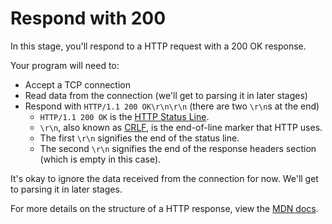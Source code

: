 # Respond with 200

In this stage, you'll respond to a HTTP request with a 200 OK response.

Your program will need to:

- Accept a TCP connection
- Read data from the connection (we'll get to parsing it in later stages)
- Respond with `HTTP/1.1 200 OK\r\n\r\n` (there are two `\r\n`s at the end)
    - `HTTP/1.1 200 OK` is the [HTTP Status Line](https://developer.mozilla.org/en-US/docs/Web/HTTP/Messages#status_line).
    - `\r\n`, also known as [CRLF](https://developer.mozilla.org/en-US/docs/Glossary/CRLF), is the end-of-line marker that HTTP uses.
    - The first `\r\n` signifies the end of the status line.
    - The second `\r\n` signifies the end of the response headers section (which is empty in this case).


It's okay to ignore the data received from the connection for now. We'll get to parsing it in later stages.

For more details on the structure of a HTTP response, view the [MDN docs](https://developer.mozilla.org/en-US/docs/Web/HTTP/Messages#http_responses).
